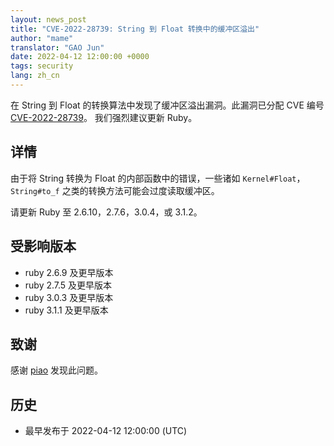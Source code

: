 ```yaml
---
layout: news_post
title: "CVE-2022-28739: String 到 Float 转换中的缓冲区溢出"
author: "mame"
translator: "GAO Jun"
date: 2022-04-12 12:00:00 +0000
tags: security
lang: zh_cn
---
```


在 String 到 Float 的转换算法中发现了缓冲区溢出漏洞。此漏洞已分配 CVE 编号 [CVE-2022-28739](https://nvd.nist.gov/vuln/detail/CVE-2022-28739)。
我们强烈建议更新 Ruby。

## 详情

由于将 String 转换为 Float 的内部函数中的错误，一些诸如 `Kernel#Float`， `String#to_f` 之类的转换方法可能会过度读取缓冲区。

请更新 Ruby 至 2.6.10，2.7.6，3.0.4，或 3.1.2。

## 受影响版本

* ruby 2.6.9 及更早版本
* ruby 2.7.5 及更早版本
* ruby 3.0.3 及更早版本
* ruby 3.1.1 及更早版本

## 致谢

感谢 [piao](https://hackerone.com/piao?type=user) 发现此问题。

## 历史

* 最早发布于 2022-04-12 12:00:00 (UTC)

